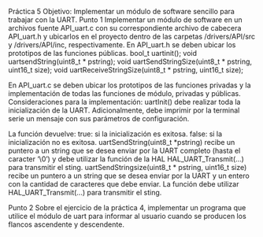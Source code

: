 Práctica 5
Objetivo:
Implementar un módulo de software sencillo para trabajar con la UART. 
Punto 1
Implementar un módulo de software en un archivos fuente API_uart.c con su correspondiente archivo de cabecera API_uart.h y ubicarlos en el proyecto dentro de  las carpetas /drivers/API/src y /drivers/API/inc, respectivamente.
En API_uart.h se deben ubicar los prototipos de las funciones públicas.
bool_t uartinit();
void uartsendString(uint8_t * pstring);
void uartSendStringSize(uint8_t * pstring, uint16_t size);
void uartReceiveStringSize(uint8_t * pstring, uint16_t size);

En API_uart.c se deben ubicar los prototipos de las funciones privadas y la implementación de todas las funciones de módulo, privadas y públicas.
Consideraciones para la implementación:
uartInit() debe realizar toda la inicialización de la UART.  Adicionalmente, debe imprimir por la terminal serie un mensaje con sus parámetros de configuración.

La función devuelve:
true: si la inicialización es exitosa.
false: si la inicialización no es exitosa.
uartSendString(uint8_t *pstring) recibe un puntero a un string que se desea enviar por la UART completo (hasta el caracter ‘\0’) y debe utilizar la función de la HAL HAL_UART_Transmit(...) para transmitir el sting.
uartSendStringsize(uint8_t * pstring, uint16_t size) recibe un puntero a un string que se desea enviar por la UART y un entero con la cantidad de caracteres que debe enviar. La función debe utilizar HAL_UART_Transmit(...) para transmitir el sting.

Punto 2
Sobre el ejercicio de la práctica 4, implementar un programa que utilice el módulo de uart para informar al usuario cuando se producen los flancos ascendente y descendente.

